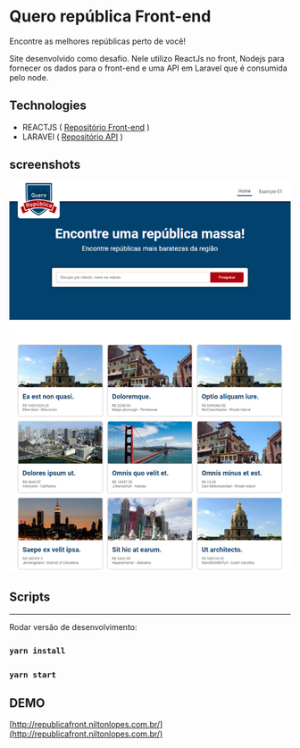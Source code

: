 # Quero república Front-end

Encontre as melhores repúblicas perto de você!

Site desenvolvido como desafio. Nele utilizo ReactJs no front, Nodejs para fornecer os dados para o front-end e uma API em Laravel que é consumida pelo node.

## Technologies

- REACTJS ( [Repositório Front-end](https://github.com/niltonslf/quero-republica-front-end) )
- LARAVEl ( [Repositório API](https://github.com/niltonslf/quero-republica-api) )

## screenshots

![image](front.png)

## Scripts

---

Rodar versão de desenvolvimento:

### `yarn install`

### `yarn start`

## DEMO

[http://republicafront.niltonlopes.com.br/](http://republicafront.niltonlopes.com.br/)
